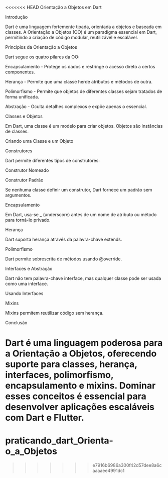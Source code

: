 <<<<<<< HEAD
Orientação a Objetos em Dart

Introdução

Dart é uma linguagem fortemente tipada, orientada a objetos e baseada em classes. A Orientação a Objetos (OO) é um paradigma essencial em Dart, permitindo a criação de código modular, reutilizável e escalável.

Princípios da Orientação a Objetos

Dart segue os quatro pilares da OO:

Encapsulamento - Protege os dados e restringe o acesso direto a certos componentes.

Herança - Permite que uma classe herde atributos e métodos de outra.

Polimorfismo - Permite que objetos de diferentes classes sejam tratados de forma unificada.

Abstração - Oculta detalhes complexos e expõe apenas o essencial.

Classes e Objetos

Em Dart, uma classe é um modelo para criar objetos. Objetos são instâncias de classes.

Criando uma Classe e um Objeto

Construtores

Dart permite diferentes tipos de construtores:

Construtor Nomeado

Construtor Padrão

Se nenhuma classe definir um construtor, Dart fornece um padrão sem argumentos.

Encapsulamento

Em Dart, usa-se _ (underscore) antes de um nome de atributo ou método para torná-lo privado.

Herança

Dart suporta herança através da palavra-chave extends.

Polimorfismo

Dart permite sobrescrita de métodos usando @override.

Interfaces e Abstração

Dart não tem palavra-chave interface, mas qualquer classe pode ser usada como uma interface.

Usando Interfaces

Mixins

Mixins permitem reutilizar código sem herança.

Conclusão

Dart é uma linguagem poderosa para a Orientação a Objetos, oferecendo suporte para classes, herança, interfaces, polimorfismo, encapsulamento e mixins. Dominar esses conceitos é essencial para desenvolver aplicações escaláveis com Dart e Flutter.
=======
# praticando_dart_Orienta-o_a_Objetos
>>>>>>> e7916b6986a300f42d57dee8a6caaaaee4991dc1
